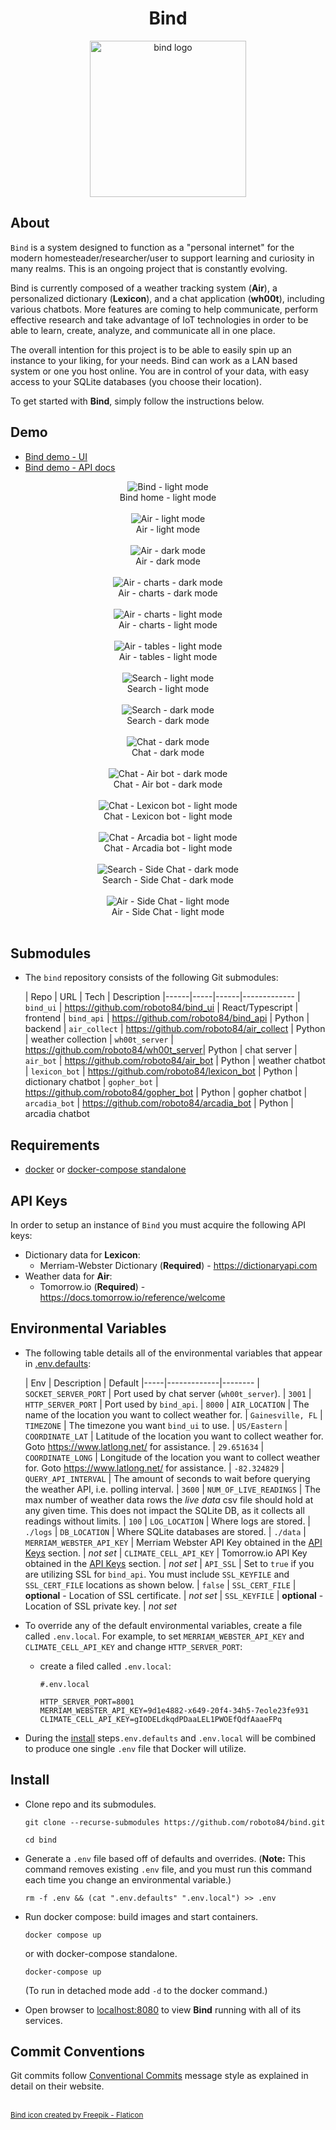 <h1 align="center">Bind</h1>

<div align="center">
	<img src="assets/bind.png" width="250" title="bind logo">
</div>


## About

`Bind` is a system designed to function as a "personal internet" for the modern homesteader/researcher/user to
support learning and curiosity in many realms. This is an ongoing project that is constantly evolving.

Bind is currently composed of a weather tracking system (**Air**), a personalized dictionary (**Lexicon**), and a chat application (**wh00t**), including various chatbots. More features are coming to help communicate, perform effective research and take advantage of IoT technologies in order to be able to learn, create, analyze, and communicate all in one place.

The overall intention for this project is to be able to easily spin up an instance to your liking, for your needs. Bind can work as a LAN based system or one you host online. You are in control of your data, with easy access to your SQLite databases (you choose their location).


To get started with **Bind**, simply follow the instructions below.


## Demo
- [Bind demo - UI](https://bind.roboto84.dev/)
- [Bind demo - API docs](https://api.roboto84.dev:8000/docs)

<div align="center">
	<img src="assets/bind_1.png" title="Bind - light mode">
    <br/>
    Bind home - light mode
    <br/><br/>
    <img src="assets/bind_2.png" title="Air - light mode">
    <br/>
    Air - light mode
    <br/><br/>
    <img src="assets/bind_3.png" title="Air - dark mode">
    <br/>
    Air - dark mode
    <br/><br/>
    <img src="assets/bind_4.png" title="Air - charts - dark mode">
    <br/>
    Air - charts - dark mode
    <br/><br/>
    <img src="assets/bind_5.png" title="Air - charts - light mode">
    <br/>
    Air - charts - light mode
    <br/><br/>
    <img src="assets/bind_6.png" title="Air - tables - light mode">
    <br/>
    Air - tables - light mode
    <br/><br/>
    <img src="assets/bind_7.png" title="Search - light mode">
    <br/>
    Search - light mode
    <br/><br/>
    <img src="assets/bind_8.png" title="Search - dark mode">
    <br/>
    Search - dark mode
    <br/><br/>
    <img src="assets/bind_9.png" title="Chat - dark mode">
    <br/>
    Chat - dark mode
    <br/><br/>
    <img src="assets/bind_10.png" title="Chat - Air bot - dark mode">
    <br/>
    Chat - Air bot - dark mode
    <br/><br/>
    <img src="assets/bind_11.png" title="Chat - Lexicon bot - light mode">
    <br/>
    Chat - Lexicon bot - light mode
    <br/><br/>
    <img src="assets/bind_12.png" title="Chat - Arcadia bot - light mode">
    <br/>
    Chat - Arcadia bot - light mode
    <br/><br/>
    <img src="assets/bind_13.png" title="Search - Side Chat - dark mode">
    <br/>
    Search - Side Chat - dark mode
    <br/><br/>
    <img src="assets/bind_14.png" title="Air - Side Chat - light mode">
    <br/>
    Air - Side Chat - light mode
    <br/><br/>
</div>

## Submodules
- The `bind` repository consists of the following Git submodules:

  | Repo | URL | Tech | Description
      |------|-----|------|-------------
  | `bind_ui` | https://github.com/roboto84/bind_ui | React/Typescript | frontend
  | `bind_api` | https://github.com/roboto84/bind_api | Python | backend
  | `air_collect` | https://github.com/roboto84/air_collect | Python | weather collection
  | `wh00t_server` | https://github.com/roboto84/wh00t_server| Python | chat server
  | `air_bot` | https://github.com/roboto84/air_bot | Python | weather chatbot
  | `lexicon_bot` | https://github.com/roboto84/lexicon_bot | Python | dictionary chatbot
  | `gopher_bot` | https://github.com/roboto84/gopher_bot | Python | gopher chatbot
  | `arcadia_bot` | https://github.com/roboto84/arcadia_bot | Python | arcadia chatbot


## Requirements
- [docker](https://docs.docker.com/get-docker/) or [docker-compose standalone](https://docs.docker.com/compose/install/)

## API Keys
In order to setup an instance of `Bind` you must  acquire the following API keys:

- Dictionary data for **Lexicon**:
    - Merriam-Webster Dictionary (**Required**) - https://dictionaryapi.com
- Weather data for **Air**:
    - Tomorrow.io (**Required**) - https://docs.tomorrow.io/reference/welcome

## Environmental Variables

- The following table details all of the environmental variables that appear in [.env.defaults](.env.defaults):

  | Env | Description | Default
      |-----|-------------|--------
  | `SOCKET_SERVER_PORT` | Port used by chat server (`wh00t_server`). | `3001`
  | `HTTP_SERVER_PORT` | Port used by `bind_api`. | `8000`
  | `AIR_LOCATION` | The name of the location you want to collect weather for. | `Gainesville, FL`
  | `TIMEZONE` | The timezone you want `bind_ui` to use. | `US/Eastern`
  | `COORDINATE_LAT` | Latitude of the location you want to collect weather for. Goto https://www.latlong.net/ for assistance. | `29.651634`
  | `COORDINATE_LONG` | Longitude of the location you want to collect weather for. Goto https://www.latlong.net/ for assistance. | `-82.324829`
  | `QUERY_API_INTERVAL` | The amount of seconds to wait before querying the weather API, i.e. polling interval. | `3600`
  | `NUM_OF_LIVE_READINGS` | The max number of weather data rows the *live data* csv file should hold at any given time. This does not impact the SQLite DB, as it collects all readings without limits. | `100`
  | `LOG_LOCATION` | Where logs are stored. | `./logs`
  | `DB_LOCATION` | Where SQLite databases are stored. | `./data`
  | `MERRIAM_WEBSTER_API_KEY` | Merriam Webster API Key obtained in the [API Keys](#api-keys) section. | *not set*
  | `CLIMATE_CELL_API_KEY` | Tomorrow.io API Key obtained in the [API Keys](#api-keys) section. | *not set*
  | `API_SSL` | Set to `true` if you are utilizing SSL for `bind_api`. You must include `SSL_KEYFILE` and `SSL_CERT_FILE` locations as shown below. | `false`
  | `SSL_CERT_FILE` | **optional** - Location of SSL certificate. | *not set*
  | `SSL_KEYFILE` | **optional** - Location of SSL private key. | *not set*


- To override any of the default environmental variables, create a file called `.env.local`.
  For example, to set `MERRIAM_WEBSTER_API_KEY` and `CLIMATE_CELL_API_KEY` and change `HTTP_SERVER_PORT`:
    - create a filed called `.env.local`:
        ```
        #.env.local

        HTTP_SERVER_PORT=8001
        MERRIAM_WEBSTER_API_KEY=9d1e4882-x649-20f4-34h5-7eole23fe931
        CLIMATE_CELL_API_KEY=gIODELdkqdPDaaLEL1PWOEfQdfAaaeFPq
        ```

- During the [install](#install) steps`.env.defaults` and `.env.local` will be combined to produce one single `.env` file that Docker will utilize.

## Install
- Clone repo and its submodules.
    ```
    git clone --recurse-submodules https://github.com/roboto84/bind.git
    ```
    ```
    cd bind
    ```

- Generate a `.env` file based off of defaults and overrides. (**Note:** This command removes existing `.env` file,
  and you must run this command each time you change an environmental variable.)
    ```
    rm -f .env && (cat ".env.defaults" ".env.local") >> .env
    ```
- Run docker compose: build images and start containers.
    ```
    docker compose up
    ```
  or with docker-compose standalone.
    ```
    docker-compose up
    ```
  (To run in detached mode add `-d` to the docker command.)


- Open browser to [localhost:8080](http://localhost:8080) to view **Bind** running with all of its services.

## Commit Conventions
Git commits follow [Conventional Commits](https://www.conventionalcommits.org) message style as explained in detail on their website.

<br/>
<sup>
    <a href="https://www.flaticon.com/free-icons/flask" target="_blank" title="flask icons">
        Bind icon created by Freepik - Flaticon
    </a>
</sup>
